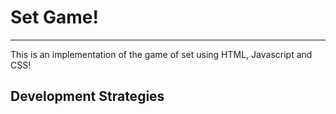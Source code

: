 # Set Game!
***
This is an implementation of the game of set using HTML, Javascript and CSS!
## Development Strategies
